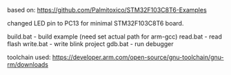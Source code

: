 based on: 
https://github.com/Palmitoxico/STM32F103C8T6-Examples

changed LED pin to PC13 for minimal STM32F103C8T6 board.

build.bat - build example (need set actual path for arm-gcc)
read.bat  - read flash
write.bat - write blink project
gdb.bat   - run debugger

toolchain used: https://developer.arm.com/open-source/gnu-toolchain/gnu-rm/downloads



